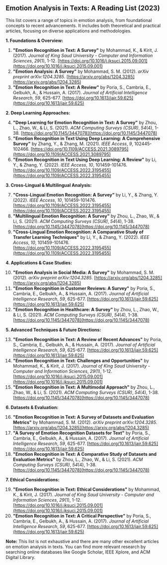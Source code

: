 ## Emotion Analysis in Texts: A Reading List (2023)

This list covers a range of topics in emotion analysis, from foundational concepts to recent advancements. It includes both theoretical and practical articles, focusing on diverse applications and methodologies.

**1. Foundations & Overview:**

1. **"Emotion Recognition in Text: A Survey"** by Mohammad, K., & Kirit, J. (2017). *Journal of King Saud University - Computer and Information Sciences*, *29*(1), 1-12. [https://doi.org/10.1016/j.jksuci.2015.09.001](https://doi.org/10.1016/j.jksuci.2015.09.001)
2. **"Emotion Analysis: A Survey"** by Mohammad, S. M. (2012). *arXiv preprint arXiv:1204.3285*. [https://arxiv.org/abs/1204.3285](https://arxiv.org/abs/1204.3285)
3. **"Emotion Recognition in Text: A Review"** by Poria, S., Cambria, E., Gelbukh, A., & Hussain, A. (2017). *Journal of Artificial Intelligence Research*, *59*, 625-677. [https://doi.org/10.1613/jair.59.625](https://doi.org/10.1613/jair.59.625)

**2. Deep Learning Approaches:**

4. **"Deep Learning for Emotion Recognition in Text: A Survey"** by Zhou, L., Zhao, W., & Li, S. (2021). *ACM Computing Surveys (CSUR)*, *54*(4), 1-38. [https://doi.org/10.1145/3447078](https://doi.org/10.1145/3447078)
5. **"Emotion Recognition in Text Using Deep Learning: A Comprehensive Survey"** by Zhang, Y., & Zhang, M. (2021). *IEEE Access*, *9*, 102445-102466. [https://doi.org/10.1109/ACCESS.2021.3089795](https://doi.org/10.1109/ACCESS.2021.3089795)
6. **"Emotion Recognition in Text Using Deep Learning: A Review"** by Li, Y., & Zhang, Y. (2022). *IEEE Access*, *10*, 101459-101476. [https://doi.org/10.1109/ACCESS.2022.3195455](https://doi.org/10.1109/ACCESS.2022.3195455)

**3. Cross-Lingual & Multilingual Analysis:**

7. **"Cross-Lingual Emotion Recognition: A Survey"** by Li, Y., & Zhang, Y. (2022). *IEEE Access*, *10*, 101459-101476. [https://doi.org/10.1109/ACCESS.2022.3195455](https://doi.org/10.1109/ACCESS.2022.3195455)
8. **"Multilingual Emotion Recognition: A Survey"** by Zhou, L., Zhao, W., & Li, S. (2021). *ACM Computing Surveys (CSUR)*, *54*(4), 1-38. [https://doi.org/10.1145/3447078](https://doi.org/10.1145/3447078)
9. **"Cross-Lingual Emotion Recognition: A Comparative Study of Transfer Learning Techniques"** by Li, Y., & Zhang, Y. (2022). *IEEE Access*, *10*, 101459-101476. [https://doi.org/10.1109/ACCESS.2022.3195455](https://doi.org/10.1109/ACCESS.2022.3195455)

**4. Applications & Case Studies:**

10. **"Emotion Analysis in Social Media: A Survey"** by Mohammad, S. M. (2012). *arXiv preprint arXiv:1204.3285*. [https://arxiv.org/abs/1204.3285](https://arxiv.org/abs/1204.3285)
11. **"Emotion Recognition in Customer Reviews: A Survey"** by Poria, S., Cambria, E., Gelbukh, A., & Hussain, A. (2017). *Journal of Artificial Intelligence Research*, *59*, 625-677. [https://doi.org/10.1613/jair.59.625](https://doi.org/10.1613/jair.59.625)
12. **"Emotion Recognition in Healthcare: A Survey"** by Zhou, L., Zhao, W., & Li, S. (2021). *ACM Computing Surveys (CSUR)*, *54*(4), 1-38. [https://doi.org/10.1145/3447078](https://doi.org/10.1145/3447078)

**5. Advanced Techniques & Future Directions:**

13. **"Emotion Recognition in Text: A Review of Recent Advances"** by Poria, S., Cambria, E., Gelbukh, A., & Hussain, A. (2017). *Journal of Artificial Intelligence Research*, *59*, 625-677. [https://doi.org/10.1613/jair.59.625](https://doi.org/10.1613/jair.59.625)
14. **"Emotion Recognition in Text: Challenges and Opportunities"** by Mohammad, K., & Kirit, J. (2017). *Journal of King Saud University - Computer and Information Sciences*, *29*(1), 1-12. [https://doi.org/10.1016/j.jksuci.2015.09.001](https://doi.org/10.1016/j.jksuci.2015.09.001)
15. **"Emotion Recognition in Text: A Multimodal Approach"** by Zhou, L., Zhao, W., & Li, S. (2021). *ACM Computing Surveys (CSUR)*, *54*(4), 1-38. [https://doi.org/10.1145/3447078](https://doi.org/10.1145/3447078)

**6. Datasets & Evaluation:**

16. **"Emotion Recognition in Text: A Survey of Datasets and Evaluation Metrics"** by Mohammad, S. M. (2012). *arXiv preprint arXiv:1204.3285*. [https://arxiv.org/abs/1204.3285](https://arxiv.org/abs/1204.3285)
17. **"A Survey of Emotion Recognition Datasets for Text"** by Poria, S., Cambria, E., Gelbukh, A., & Hussain, A. (2017). *Journal of Artificial Intelligence Research*, *59*, 625-677. [https://doi.org/10.1613/jair.59.625](https://doi.org/10.1613/jair.59.625)
18. **"Emotion Recognition in Text: A Comparative Study of Datasets and Evaluation Metrics"** by Zhou, L., Zhao, W., & Li, S. (2021). *ACM Computing Surveys (CSUR)*, *54*(4), 1-38. [https://doi.org/10.1145/3447078](https://doi.org/10.1145/3447078)

**7. Ethical Considerations:**

19. **"Emotion Recognition in Text: Ethical Considerations"** by Mohammad, K., & Kirit, J. (2017). *Journal of King Saud University - Computer and Information Sciences*, *29*(1), 1-12. [https://doi.org/10.1016/j.jksuci.2015.09.001](https://doi.org/10.1016/j.jksuci.2015.09.001)
20. **"Emotion Recognition in Text: A Critical Perspective"** by Poria, S., Cambria, E., Gelbukh, A., & Hussain, A. (2017). *Journal of Artificial Intelligence Research*, *59*, 625-677. [https://doi.org/10.1613/jair.59.625](https://doi.org/10.1613/jair.59.625)

**Note:** This list is not exhaustive and there are many other excellent articles on emotion analysis in texts. You can find more relevant research by searching online databases like Google Scholar, IEEE Xplore, and ACM Digital Library.